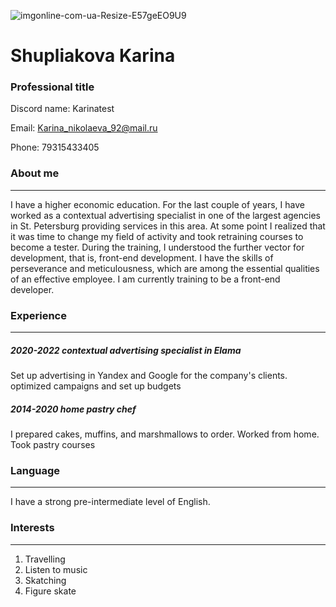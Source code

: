![imgonline-com-ua-Resize-E57geEO9U9](https://github.com/Karinatest/rsschool-cv_1/assets/145896968/d6b47d00-898a-485d-926c-6211b0f026bd)

# __Shupliakova Karina__


### Professional title
Discord name: Karinatest

Email: Karina_nikolaeva_92@mail.ru

Phone: 79315433405

### About me
***
I have a higher economic education. For the last couple of years, I have worked as a contextual advertising specialist in one of the largest agencies in St. Petersburg providing services in this area.
At some point I realized that it was time to change my field of activity and took retraining courses to become a tester. During the training, I understood the further vector for development, that is, front-end development.
I have the skills of perseverance and meticulousness, which are among the essential qualities of an effective employee. I am currently training to be a front-end developer.

### Experience
***

##### 2020-2022 contextual advertising specialist in Elama
Set up advertising in Yandex and Google for the company's clients. optimized campaigns and set up budgets

##### 2014-2020 home pastry chef
I prepared cakes, muffins, and marshmallows to order. Worked from home. Took pastry courses


### Language
***
I have a strong pre-intermediate level of English.

### Interests
***
1. Travelling
2. Listen to music
3. Skatching
4. Figure skate
